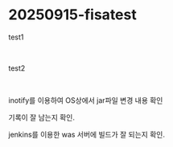 # 20250915-fisatest


test1

<br>

test2

<br>

inotify를 이용하여 OS상에서 jar파일 변경 내용 확인

기록이 잘 남는지 확인.

jenkins를 이용한 was 서버에 빌드가 잘 되는지 확인.
